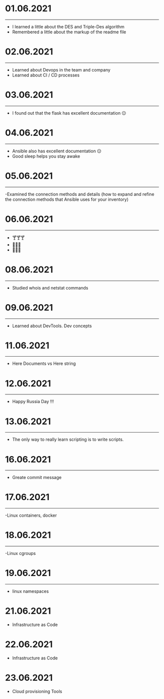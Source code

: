 # 01.06.2021
_____
- I learned a little about the DES and Triple-Des algorithm
- Remembered a little about the markup of the readme file

# 02.06.2021
_____
- Learned about Devops in the team and company 
- Learned about CI / CD processes 

# 03.06.2021
____
- I found out that the flask has excellent documentation 😐

# 04.06.2021
____
- Ansible also has excellent documentation 😑
- Good sleep helps you stay awake

# 05.06.2021
____
-Examined the connection methods and details 
(how to expand and refine the connection methods that Ansible uses for your inventory) 

# 06.06.2021
____
- 🍸🍸🍸
- 🍺🍺🍺
- 🍹🍹🍹

# 08.06.2021
____

- Studied whois and netstat commands 

# 09.06.2021
____

- Learned about DevTools. Dev concepts

# 11.06.2021
____

- Here Documents vs Here string 

# 12.06.2021
____

- Happy Russia Day !!!

# 13.06.2021
____

- The only way to really learn scripting is to write scripts.

# 16.06.2021
____

- Greate commit message

# 17.06.2021
____

-Linux containers, docker

# 18.06.2021
____

-Linux cgroups

# 19.06.2021
____

- linux namespaces

# 21.06.2021

- Infrastructure as Code

# 22.06.2021

- Infrastructure as Code

# 23.06.2021

- Cloud provisioning Tools


